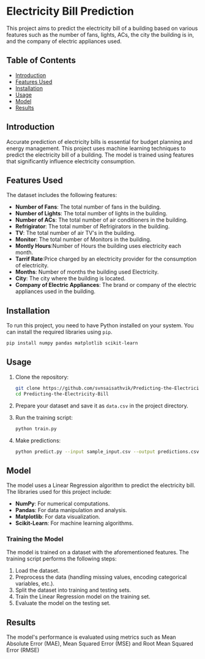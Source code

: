 
# Electricity Bill Prediction

This project aims to predict the electricity bill of a building based on various features such as the number of fans, lights, ACs, the city the building is in, and the company of electric appliances used.

## Table of Contents

- [Introduction](#introduction)
- [Features Used](#features)
- [Installation](#installation)
- [Usage](#usage)
- [Model](#model)
- [Results](#results)

## Introduction

Accurate prediction of electricity bills is essential for budget planning and energy management. This project uses machine learning techniques to predict the electricity bill of a building. The model is trained using features that significantly influence electricity consumption.

## Features Used

The dataset includes the following features:

- **Number of Fans**: The total number of fans in the building.
- **Number of Lights**: The total number of lights in the building.
- **Number of ACs**: The total number of air conditioners in the building.
- **Refrigirator**: The total number of Refrigirators in the building.
- **TV**: The total number of air TV's in the building.
- **Monitor**: The total number of Monitors in the building.
- **Montly Hours**:Number of Hours the building uses electricity each month. 
- **Tarrif Rate**:Price charged by an electricity provider for the consumption of electricity.
- **Months**: Number of months the building used Electricity.
- **City**: The city where the building is located.
- **Company of Electric Appliances**: The brand or company of the electric appliances used in the building.

## Installation

To run this project, you need to have Python installed on your system. You can install the required libraries using `pip`.

```bash
pip install numpy pandas matplotlib scikit-learn
```

## Usage

1. Clone the repository:
    ```bash
    git clone https://github.com/svnsaisathvik/Predicting-the-Electricity-Bill
    cd Predicting-the-Electricity-Bill
    ```

2. Prepare your dataset and save it as `data.csv` in the project directory.

3. Run the training script:
    ```bash
    python train.py
    ```

4. Make predictions:
    ```bash
    python predict.py --input sample_input.csv --output predictions.csv
    ```

## Model

The model uses a Linear Regression algorithm to predict the electricity bill. The libraries used for this project include:

- **NumPy**: For numerical computations.
- **Pandas**: For data manipulation and analysis.
- **Matplotlib**: For data visualization.
- **Scikit-Learn**: For machine learning algorithms.

### Training the Model

The model is trained on a dataset with the aforementioned features. The training script performs the following steps:

1. Load the dataset.
2. Preprocess the data (handling missing values, encoding categorical variables, etc.).
3. Split the dataset into training and testing sets.
4. Train the Linear Regression model on the training set.
5. Evaluate the model on the testing set.

## Results

The model's performance is evaluated using metrics such as Mean Absolute Error (MAE), Mean Squared Error (MSE) and Root Mean Squared Error (RMSE)

